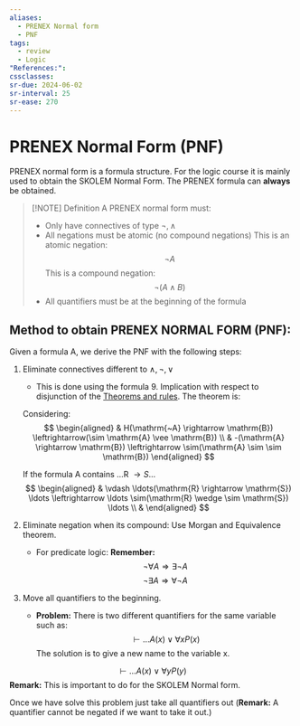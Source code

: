 ```yaml
---
aliases:
  - PRENEX Normal form
  - PNF
tags:
  - review
  - Logic
"References:": 
cssclasses:
sr-due: 2024-06-02
sr-interval: 25
sr-ease: 270
---
```

# PRENEX Normal Form (PNF)
PRENEX normal form is a formula structure. For the logic course it is mainly used to obtain the SKOLEM Normal Form.
The PRENEX formula can **always** be obtained.

> [!NOTE] Definition
> A PRENEX normal form must: 
> + Only have connectives of type $\lnot, \land$
> + All negations must be atomic (no compound negations)
> 	This is an atomic negation: 
> 	$$
> 	\lnot A
> 	$$
> 	This is a compound negation:
> 	$$
> 	\lnot (A \land B)
> 	$$
> + All quantifiers must be at the beginning of the formula
> 

## Method to obtain PRENEX NORMAL FORM (PNF):
Given a formula A, we derive the PNF with the following steps:
1. Eliminate connectives different to $\land, \lnot, \lor$
	+ This is done using the formula 9. Implication with respect to disjunction of the [Theorems and rules](../00.References/Logic_Resource_Theorems%20and%20Derived%20Rules%20Combined.pdf). 
	The theorem is:
	
	Considering:
	$$
	\begin{aligned}
	& H(\mathrm{~A} \rightarrow \mathrm{B}) \leftrightarrow(\sim \mathrm{A} \vee \mathrm{B}) \\
	& -(\mathrm{A} \rightarrow \mathrm{B}) \leftrightarrow \sim(\mathrm{A} \sim \sim \mathrm{B})
	\end{aligned}
	$$
	
	If the formula A contains ...R $\rightarrow S$...
	$$
	\begin{aligned}
	& \vdash \ldots(\mathrm{R} \rightarrow \mathrm{S}) \ldots \leftrightarrow \ldots \sim(\mathrm{R} \wedge \sim \mathrm{S}) \ldots \\
	&
	\end{aligned}
	$$
2. Eliminate negation when its compound: Use Morgan and Equivalence theorem.
	+ For predicate logic: **Remember:** 
$$
	\lnot \forall A \Rightarrow \exists \lnot A
$$
$$
\lnot \exists A \Rightarrow \forall \lnot A
$$
3. Move all quantifiers to the beginning.
	+ **Problem:** There is two different quantifiers for the same variable such as: 
$$
	\vdash ... A(x)\lor \forall xP(x) 
$$
The solution is to give a new name to the variable x. 

$$
	\vdash ... A(x)\lor \forall yP(y) 
$$
**Remark:** This is important to do for the SKOLEM Normal form. 

Once we have solve this problem just take all quantifiers out (**Remark:** A quantifier cannot be negated if we want to take it out.)